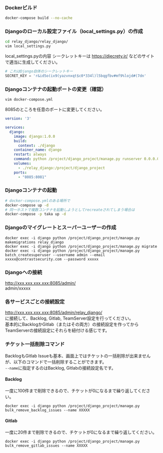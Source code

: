 ### Dockerビルド
```bash
docker-compose build --no-cache
```

### Djangoのローカル設定ファイル（local_settings.py）の作成
```bash
cd relay_django/relay_django/
vim local_settings.py
```
local_settings.pyの内容
シークレットキーは https://djecrety.ir/ などのサイトで適当に生成してください。
```python
# これはDjango自体のシークレットキー
SECRET_KEY = 'r&id5o(ix9(yazvnxqt$c0*334l)l5bqgfbv#mf9%lojd#(7dn'
```

### Djangoコンテナの起動ポートの変更（確認）
```bash
vim docker-compose.yml
```
8085のところを任意のポートに変更してください。
```yaml
version: '3' 

services:
  django:
    image: django:1.0.0
    build:
      context: ./django
    container_name: django
    restart: always
    command: python /project/django_project/manage.py runserver 0.0.0.0:8081
    volumes:
      - ./relay_django:/project/django_project
    ports:
      - "8085:8081"
```

### Djangoコンテナの起動
```bash
# docker-compose.ymlのある場所で
docker-compose up -d
# 同一ホストで複数コンテナを起動しようとしてrecreateされてしまう場合は
docker-compose -p taka up -d
```

### Djangoのマイグレートとスーパーユーザーの作成
```
docker exec -i django python /project/django_project/manage.py makemigrations relay_django
docker exec -i django python /project/django_project/manage.py migrate
docker exec -i django python /project/django_project/manage.py batch_createsuperuser --username admin --email xxxxx@contrastsecurity.com --password xxxxx
```

### Djangoへの接続
http://xxx.xxx.xxx.xxx:8085/admin/  
admin/xxxxx

### 各サービスごとの接続設定
http://xxx.xxx.xxx.xxx:8085/admin/relay_django/  
に接続して、Backlog, Gitlab, TeamServer設定を行ってください。  
基本的にBacklogかGitlab（またはその両方）の接続設定を作ってから  
TeamServerの接続設定にそれらを紐付ける感じです。  

### チケット一括削除コマンド
BacklogもGitlab Issueも基本、画面上ではチケットの一括削除が出来ませんが、以下のコマンドで一括削除することができます。  
`--name`に指定するのはBacklog, Gitlabの接続設定名です。
#### Backlog
一度に100件まで削除できるので、チケットが0になるまで繰り返してください。  
```
docker exec -i django python /project/django_project/manage.py bulk_remove_backlog_issues --name XXXXX
```
#### Gitlab
一度に20件まで削除できるので、チケットが0になるまで繰り返してください。
```
docker exec -i django python /project/django_project/manage.py bulk_remove_gitlab_issues --name XXXXX
```

